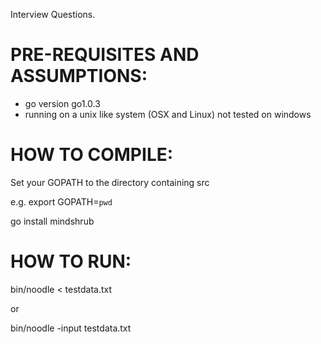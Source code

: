 Interview Questions.

PRE-REQUISITES AND ASSUMPTIONS:
===============================

- go version go1.0.3
- running on a unix like system (OSX and Linux) not tested on windows

HOW TO COMPILE:
===============

Set your GOPATH to the directory containing src

e.g. export GOPATH=`pwd`

go install mindshrub

HOW TO RUN:
===========

bin/noodle < testdata.txt

or

bin/noodle -input testdata.txt

